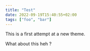 ```yaml
---
title: "Test"
date: 2022-09-19T15:40:55+02:00
tags: ["foo", "bar"]
---
```


This is a first attempt at a new theme.

What about this heh ?
